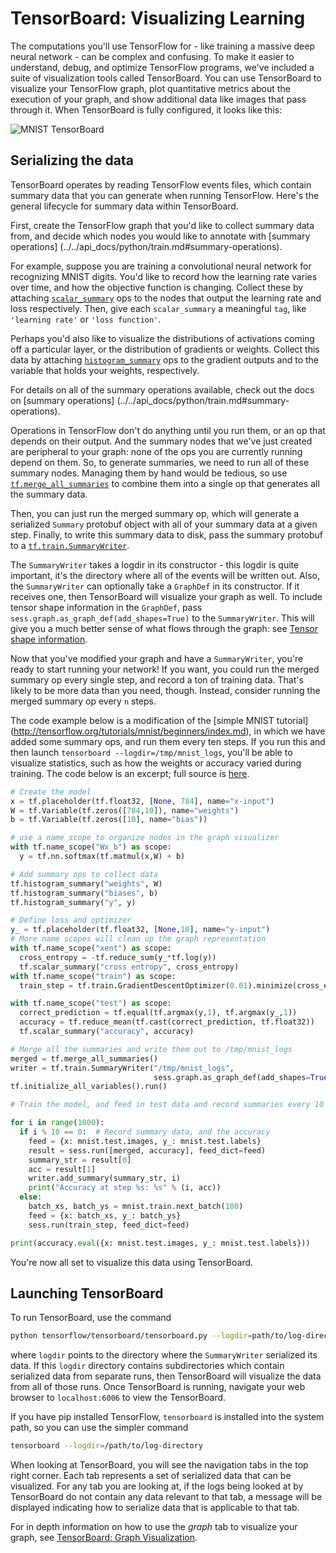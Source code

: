 # TensorBoard: Visualizing Learning

The computations you'll use TensorFlow for - like training a massive
deep neural network - can be complex and confusing. To make it easier to
understand, debug, and optimize TensorFlow programs, we've included a suite of
visualization tools called TensorBoard. You can use TensorBoard to visualize
your TensorFlow graph, plot quantitative metrics about the execution of your
graph, and show additional data like images that pass through it. When
TensorBoard is fully configured, it looks like this:

![MNIST TensorBoard](../../images/mnist_tensorboard.png "MNIST TensorBoard")


## Serializing the data

TensorBoard operates by reading TensorFlow events files, which contain summary
data that you can generate when running TensorFlow. Here's the general
lifecycle for summary data within TensorBoard.

First, create the TensorFlow graph that you'd like to collect summary
data from, and decide which nodes you would like to annotate with
[summary operations]
(../../api_docs/python/train.md#summary-operations).

For example, suppose you are training a convolutional neural network for
recognizing MNIST digits. You'd like to record how the learning rate
varies over time, and how the objective function is changing. Collect these by
attaching [`scalar_summary`](../../api_docs/python/train.md#scalar_summary) ops
to the nodes that output the learning rate and loss respectively. Then, give
each `scalar_summary` a meaningful `tag`, like `'learning rate'` or `'loss
function'`.

Perhaps you'd also like to visualize the distributions of activations coming
off a particular layer, or the distribution of gradients or weights. Collect
this data by attaching
[`histogram_summary`](../../api_docs/python/train.md#histogram_summary) ops to
the gradient outputs and to the variable that holds your weights, respectively.

For details on all of the summary operations available, check out the docs on
[summary operations]
(../../api_docs/python/train.md#summary-operations).

Operations in TensorFlow don't do anything until you run them, or an op that
depends on their output. And the summary nodes that we've just created are
peripheral to your graph: none of the ops you are currently running depend on
them. So, to generate summaries, we need to run all of these summary nodes.
Managing them by hand would be tedious, so use
[`tf.merge_all_summaries`](../../api_docs/python/train.md#merge_all_summaries)
to combine them into a single op that generates all the summary data.

Then, you can just run the merged summary op, which will generate a serialized
`Summary` protobuf object with all of your summary data at a given step.
Finally, to write this summary data to disk, pass the summary protobuf to a
[`tf.train.SummaryWriter`](../../api_docs/python/train.md#SummaryWriter).

The `SummaryWriter` takes a logdir in its constructor - this logdir is quite
important, it's the directory where all of the events will be written out.
Also, the `SummaryWriter` can optionally take a `GraphDef` in its constructor.
If it receives one, then TensorBoard will visualize your graph as well.
To include tensor shape information in the `GraphDef`, pass
`sess.graph.as_graph_def(add_shapes=True)` to the `SummaryWriter`. This will
give you a much better sense of what flows through the graph: see
[Tensor shape information](../../how_tos/graph_viz/index.md#tensor-shape-information).

Now that you've modified your graph and have a `SummaryWriter`, you're ready to
start running your network! If you want, you could run the merged summary op
every single step, and record a ton of training data. That's likely to be more
data than you need, though. Instead, consider running the merged summary op
every `n` steps.

The code example below is a modification of the [simple MNIST tutorial]
(http://tensorflow.org/tutorials/mnist/beginners/index.md), in which we have
added some summary ops, and run them every ten steps. If you run this and then
launch `tensorboard --logdir=/tmp/mnist_logs`, you'll be able to visualize
statistics, such as how the weights or accuracy varied during training.
The code below is an excerpt; full source is [here](https://www.tensorflow.org/code/tensorflow/examples/tutorials/mnist/mnist_with_summaries.py).

```python
# Create the model
x = tf.placeholder(tf.float32, [None, 784], name="x-input")
W = tf.Variable(tf.zeros([784,10]), name="weights")
b = tf.Variable(tf.zeros([10], name="bias"))

# use a name scope to organize nodes in the graph visualizer
with tf.name_scope("Wx_b") as scope:
  y = tf.nn.softmax(tf.matmul(x,W) + b)

# Add summary ops to collect data
tf.histogram_summary("weights", W)
tf.histogram_summary("biases", b)
tf.histogram_summary("y", y)

# Define loss and optimizer
y_ = tf.placeholder(tf.float32, [None,10], name="y-input")
# More name scopes will clean up the graph representation
with tf.name_scope("xent") as scope:
  cross_entropy = -tf.reduce_sum(y_*tf.log(y))
  tf.scalar_summary("cross entropy", cross_entropy)
with tf.name_scope("train") as scope:
  train_step = tf.train.GradientDescentOptimizer(0.01).minimize(cross_entropy)

with tf.name_scope("test") as scope:
  correct_prediction = tf.equal(tf.argmax(y,1), tf.argmax(y_,1))
  accuracy = tf.reduce_mean(tf.cast(correct_prediction, tf.float32))
  tf.scalar_summary("accuracy", accuracy)

# Merge all the summaries and write them out to /tmp/mnist_logs
merged = tf.merge_all_summaries()
writer = tf.train.SummaryWriter("/tmp/mnist_logs",
                                sess.graph.as_graph_def(add_shapes=True))
tf.initialize_all_variables().run()

# Train the model, and feed in test data and record summaries every 10 steps

for i in range(1000):
  if i % 10 == 0:  # Record summary data, and the accuracy
    feed = {x: mnist.test.images, y_: mnist.test.labels}
    result = sess.run([merged, accuracy], feed_dict=feed)
    summary_str = result[0]
    acc = result[1]
    writer.add_summary(summary_str, i)
    print("Accuracy at step %s: %s" % (i, acc))
  else:
    batch_xs, batch_ys = mnist.train.next_batch(100)
    feed = {x: batch_xs, y_: batch_ys}
    sess.run(train_step, feed_dict=feed)

print(accuracy.eval({x: mnist.test.images, y_: mnist.test.labels}))

```

You're now all set to visualize this data using TensorBoard.


## Launching TensorBoard

To run TensorBoard, use the command

```bash
python tensorflow/tensorboard/tensorboard.py --logdir=path/to/log-directory
```

where `logdir` points to the directory where the `SummaryWriter` serialized its
data.  If this `logdir` directory contains subdirectories which contain
serialized data from separate runs, then TensorBoard will visualize the data
from all of those runs. Once TensorBoard is running, navigate your web browser
to `localhost:6006` to view the TensorBoard.

If you have pip installed TensorFlow, `tensorboard` is installed into
the system path, so you can use the simpler command

```bash
tensorboard --logdir=/path/to/log-directory
```

When looking at TensorBoard, you will see the navigation tabs in the top right
corner. Each tab represents a set of serialized data that can be visualized.
For any tab you are looking at, if the logs being looked at by TensorBoard do
not contain any data relevant to that tab, a message will be displayed
indicating how to serialize data that is applicable to that tab.

For in depth information on how to use the *graph* tab to visualize your graph,
see [TensorBoard: Graph Visualization](../../how_tos/graph_viz/index.md).
